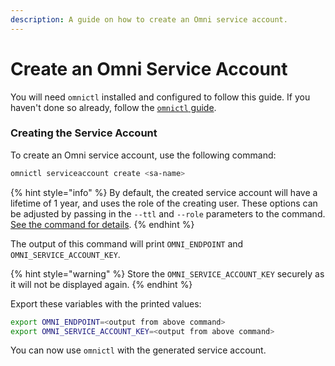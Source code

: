 ```yaml
---
description: A guide on how to create an Omni service account.
---
```


# Create an Omni Service Account

You will need `omnictl` installed and configured to follow this guide. If you haven't done so already, follow the [`omnictl` guide](install-and-configure-omnictl.md).

### Creating the Service Account

To create an Omni service account, use the following command:

```bash
omnictl serviceaccount create <sa-name>
```

{% hint style="info" %}
By default, the created service account will have a lifetime of 1 year, and uses the role of the creating user. These options can be adjusted by passing in the `--ttl` and `--role` parameters to the command. [See the command for details](../reference/cli.md#omnictl-serviceaccount-create).
{% endhint %}

The output of this command will print `OMNI_ENDPOINT` and `OMNI_SERVICE_ACCOUNT_KEY`.

{% hint style="warning" %}
Store the `OMNI_SERVICE_ACCOUNT_KEY` securely as it will not be displayed again.
{% endhint %}

Export these variables with the printed values:

```bash
export OMNI_ENDPOINT=<output from above command>
export OMNI_SERVICE_ACCOUNT_KEY=<output from above command>
```

You can now use `omnictl` with the generated service account.
